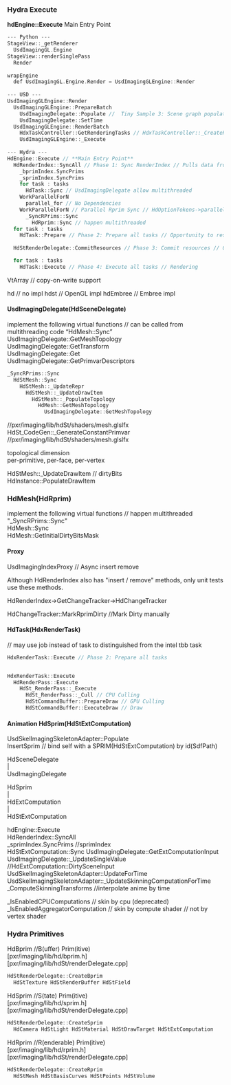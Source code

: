 ### Hydra Execute

**hdEngine::Execute** Main Entry Point
```cxx
--- Python ---  
StageView::_getRenderer  
  UsdImagingGL.Engine
StageView::renderSinglePass  
  Render  
  
wrapEngine  
  def UsdImagingGL.Engine.Render = UsdImagingGLEngine::Render  
     
--- USD ---  
UsdImagingGLEngine::Render
  UsdImagingGLEngine::PrepareBatch
    UsdImagingDelegate::Populate //  Tiny Sample 3: Scene graph population
    UsdImagingDelegate::SetTime
  UsdImagingGLEngine::RenderBatch
    HdxTaskController::GetRenderingTasks // HdxTaskController::_CreateRenderGraph // A Tiny Sample 2: Create your task graph
    UsdImagingGLEngine::_Execute  
   
--- Hydra ---  
HdEngine::Execute // **Main Entry Point**
  HdRenderIndex::SyncAll // Phase 1: Sync RenderIndex // Pulls data from the scene graph  
    _bprimIndex.SyncPrims  
    _sprimIndex.SyncPrims  
    for task : tasks  
      HdTask::Sync // UsdImagingDelegate allow multithreaded 
    WorkParallelForN   
      parallel_for // No Dependencies    
    WorkParallelForN // Parallel Rprim Sync // HdOptionTokens->parallelRprimSync  
      _SyncRPrims::Sync
        HdRprim::Sync // happen multithreaded
  for task : tasks 
    HdTask::Prepare // Phase 2: Prepare all tasks // Opportunity to resolve prim dependencies since sync has run for all prims // Dependencies -> Not parallel ? 
   
  HdStRenderDelegate::CommitResources // Phase 3: Commit resources // Opportunity to submit to the GPU for instance  

  for task : tasks 
    HdTask::Execute // Phase 4: Execute all tasks // Rendering    
```

VtArray // copy-on-write support  

hd // no impl
hdst // OpenGL impl
hdEmbree // Embree impl


#### UsdImagingDelegate(HdSceneDelegate)   
implement the following virtual functions // can be called from multithreading code “HdMesh::Sync”     
UsdImagingDelegate::GetMeshTopology  
UsdImagingDelegate::GetTransform  
UsdImagingDelegate::Get  
UsdImagingDelegate::GetPrimvarDescriptors  

```cxx
_SyncRPrims::Sync
  HdStMesh::Sync  
    HdStMesh::_UpdateRepr
      HdStMesh::_UpdateDrawItem
        HdStMesh::_PopulateTopology
          HdMesh::GetMeshTopology
            UsdImagingDelegate::GetMeshTopology
```

//pxr/imaging/lib/hdSt/shaders/mesh.glslfx  
HdSt_CodeGen::_GenerateConstantPrimvar //pxr/imaging/lib/hdSt/shaders/mesh.glslfx  
  
topological dimension  
per-primitive, per-face, per-vertex  

HdStMesh::_UpdateDrawItem // dirtyBits  
  HdInstance::PopulateDrawItem

### HdMesh(HdRprim)  
implement the following virtual functions // happen multithreaded "_SyncRPrims::Sync"   
HdMesh::Sync  
HdMesh::GetInitialDirtyBitsMask  
  
#### Proxy  
  
UsdImagingIndexProxy // Async insert remove  
  
Although HdRenderIndex also has "insert / remove" methods, only unit tests use these methods.  

HdRenderIndex->GetChangeTracker->HdChangeTracker  

HdChangeTracker::MarkRprimDirty //Mark Dirty manually  

#### HdTask(HdxRenderTask) 
// may use job instead of task to distinguished from the intel tbb task

```cxx
HdxRenderTask::Execute // Phase 2: Prepare all tasks


HdxRenderTask::Execute  
  HdRenderPass::Execute  
    HdSt_RenderPass::_Execute 
      HdSt_RenderPass::_Cull // CPU Culling
      HdStCommandBuffer::PrepareDraw // GPU Culling
      HdStCommandBuffer::ExecuteDraw // Draw
```
  
#### Animation HdSprim(HdStExtComputation)  
  
UsdSkelImagingSkeletonAdapter::Populate  
  InsertSprim // bind self with a SPRIM(HdStExtComputation) by id(SdfPath)    

HdSceneDelegate  
  |  
UsdImagingDelegate  
   
HdSprim    
  |   
HdExtComputation     
  |   
HdStExtComputation    
   
hdEngine::Execute    
  HdRenderIndex::SyncAll   
    _sprimIndex.SyncPrims //sprimIndex   
      HdStExtComputation::Sync
        UsdImagingDelegate::GetExtComputationInput    
          UsdImagingDelegate::_UpdateSingleValue  //HdExtComputation::DirtySceneInput  
            UsdSkelImagingSkeletonAdapter::UpdateForTime  
              UsdSkelImagingSkeletonAdapter::_UpdateSkinningComputationForTime  
              _ComputeSkinningTransforms //interpolate anime by time  
                            
_IsEnabledCPUComputations // skin by cpu (deprecated)  
_IsEnabledAggregatorComputation // skin by compute shader // not by vertex shader  

### Hydra Primitives    
   
HdBprim //B(uffer) Prim(itive)     
\[pxr/imaging/lib/hd/bprim.h\]       
\[pxr/imaging/lib/hdSt/renderDelegate.cpp\]  
```c++
HdStRenderDelegate::CreateBprim  
  HdStTexture HdStRenderBuffer HdStField  
```  
   
HdSprim //S(tate) Prim(itive)     
\[pxr/imaging/lib/hd/sprim.h\]    
\[pxr/imaging/lib/hdSt/renderDelegate.cpp\]  
```C++
HdStRenderDelegate::CreateSprim  
  HdCamera HdStLight HdStMaterial HdStDrawTarget HdStExtComputation  
```  

HdRprim //R(enderable) Prim(itive)  
\[pxr/imaging/lib/hd/rprim.h\]   
\[pxr/imaging/lib/hdSt/renderDelegate.cpp\]  
```c++
HdStRenderDelegate::CreateRprim
  HdStMesh HdStBasisCurves HdStPoints HdStVolume       
```
                   
